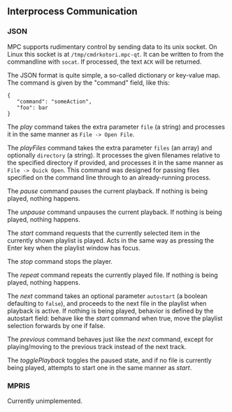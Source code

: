 ## Interprocess Communication

### JSON

MPC supports rudimentary control by sending data to its unix socket.  On Linux
this socket is at `/tmp/cmdrkotori.mpc-qt`.  It can be written to from the
commandline with `socat`.  If processed, the text `ACK` will be returned.

The JSON format is quite simple, a so-called dictionary or key-value map.  The
command is given by the "command" field, like this:

```
{
   "command": "someAction",
   "foo": bar
}
```

The *play* command takes the extra parameter `file` (a string) and processes
it in the same manner as `File -> Open File`.

The *playFiles* command takes the extra parameter `files` (an array) and
optionally `directory` (a string).  It processes the given filenames relative
to the specified directory if provided, and processes it in the same manner as
`File -> Quick Open`.  This command was designed for passing files specified
on the command line through to an already-running process.

The *pause* command pauses the current playback.  If nothing is being played,
nothing happens.

The *unpause* command unpauses the current playback.  If nothing is being
played, nothing happens.

The *start* command requests that the currently selected item in the currently
shown playlist is played.  Acts in the same way as pressing the Enter key when
the playlist window has focus.

The *stop* command stops the player.

The *repeat* command repeats the currently played file.  If nothing is being
played, nothing happens.

The *next* command takes an optional parameter `autostart` (a boolean
defaulting to `false`), and proceeds to the next file in the playlist when
playback is active.  If nothing is being played, behavior is defined by the
autostart field: behave like the *start* command when true, move the playlist
selection forwards by one if false.

The *previous* command behaves just like the *next* command, except for
playing/moving to the previous track instead of the next track.

The *togglePlayback* toggles the paused state, and if no file is currently
being played, attempts to start one in the same manner as *start*.

### MPRIS

Currently unimplemented.

